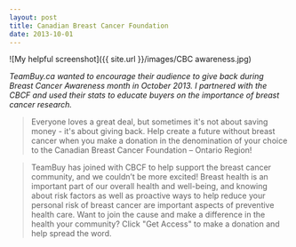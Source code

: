 ```yaml
---
layout: post
title: Canadian Breast Cancer Foundation
date: 2013-10-01
---
```


![My helpful screenshot]({{ site.url }}/images/CBC awareness.jpg)

*TeamBuy.ca wanted to encourage their audience to give back during Breast Cancer Awareness month in October 2013. I partnered with the CBCF and used their stats to educate buyers on the importance of breast cancer research.*


> Everyone loves a great deal, but sometimes it's not about saving money - it's about giving back. Help create a future without breast cancer when you make a donation in the denomination of your choice to the Canadian Breast Cancer Foundation – Ontario Region!

> TeamBuy has joined with CBCF to help support the breast cancer community, and we couldn’t be more excited! Breast health is an important part of our overall health and well-being, and knowing about risk factors as well as proactive ways to help reduce your personal risk of breast cancer are important aspects of preventive health care. Want to join the cause and make a difference in the health your community? Click "Get Access" to make a donation and help spread the word.
